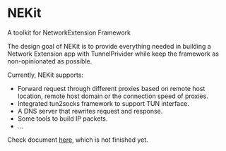 # NEKit
A toolkit for NetworkExtension Framework

The design goal of NEKit is to provide everything needed in building a Network Extension app with TunnelPrivider while keep the framework as non-opinionated as possible.

Currently, NEKit supports:
- Forward request through different proxies based on remote host location, remote host domain or the connection speed of proxies.
- Integrated tun2socks framework to support TUN interface.
- A DNS server that rewrites request and response.
- Some tools to build IP packets.
- ...

Check document [here](https://zhuhaow.github.io/NEKit), which is not finished yet.
